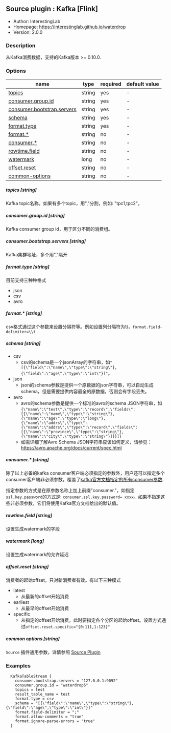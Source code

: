 ## Source plugin : Kafka [Flink]

* Author: InterestingLab
* Homepage: https://interestinglab.github.io/waterdrop
* Version: 2.0.0

### Description
从Kafka消费数据，支持的Kafka版本 >= 0.10.0.

### Options

| name | type | required | default value |
| --- | --- | --- | --- |
| [topics](#topics-string) | string | yes | - |
| [consumer.group.id](#consumergroupid-string) | string | yes | - |
| [consumer.bootstrap.servers](#consumerbootstrapservers-string) | string | yes | - |
| [schema](#schema-string) | string | yes | - | 
| [format.type](#format-string) | string | yes | - | 
| [format.*](#format.*-string) | string | no | - | 
| [consumer.*](#consumer-string) | string | no | - |
| [rowtime.field](#rowtime.field-string) | string | no | - | 
| [watermark](#watermark-string) | long | no | - | 
| [offset.reset](#offset.reset-string) | string | no | - | 
| [common-options](#common-options-string)| string | no | - |

##### topics [string]

Kafka topic名称。如果有多个topic，用","分割，例如: "tpc1,tpc2"。

##### consumer.group.id [string]

Kafka consumer group id，用于区分不同的消费组。

##### consumer.bootstrap.servers [string]

Kafka集群地址，多个用","隔开

##### format.type [string]
目前支持三种种格式
- json
- csv
- avro

##### format.* [string]
csv格式通过这个参数来设置分隔符等。例如设置列分隔符为\t，`format.field-delimiter=\\t`

##### schema [string]
- csv
   - csv的schema是一个jsonArray的字符串，如`"[{\"field\":\"name\",\"type\":\"string\"},{\"field\":\"age\",\"type\":\"int\"}]"`。
- json
   - json的schema参数是提供一个原数据的json字符串，可以自动生成schema，但是需要提供内容最全的原数据，否则会有字段丢失。
- avro
   - avro的schema参数是提供一个标准的avro的schema JSON字符串，如`{\"name\":\"test\",\"type\":\"record\",\"fields\":[{\"name\":\"name\",\"type\":\"string\"},{\"name\":\"age\",\"type\":\"long\"},{\"name\":\"addrs\",\"type\":{\"name\":\"addrs\",\"type\":\"record\",\"fields\":[{\"name\":\"province\",\"type\":\"string\"},{\"name\":\"city\",\"type\":\"string\"}]}}]}`
   - 如需详细了解Avro Schema JSON字符串应该如何定义，请参见：https://avro.apache.org/docs/current/spec.html
 
##### consumer.* [string]

除了以上必备的kafka consumer客户端必须指定的参数外，用户还可以指定多个consumer客户端非必须参数，覆盖了[kafka官方文档指定的所有consumer参数](http://kafka.apache.org/documentation.html#oldconsumerconfigs).

指定参数的方式是在原参数名称上加上前缀"consumer."，如指定`ssl.key.password`的方式是: `consumer.ssl.key.password= xxxx`。如果不指定这些非必须参数，它们将使用Kafka官方文档给出的默认值。

##### rowtime.field [string]
设置生成watermark的字段

##### watermark [long]
设置生成watermark的允许延迟

##### offset.reset [string]
消费者的起始offset，只对新消费者有效。有以下三种模式
- latest 
  - 从最新的offset开始消费
- earliest 
  - 从最早的offset开始消费
- specific 
  - 从指定的offset开始消费，此时要指定各个分区的起始offset。设置方式通过`offset.reset.specific="{0:111,1:123}"`

##### common options [string]

`Source` 插件通用参数，详情参照 [Source Plugin](/zh-cn/v2/flink/configuration/source-plugins/)

### Examples

```
  KafkaTableStream {
    consumer.bootstrap.servers = "127.0.0.1:9092"
    consumer.group.id = "waterdrop5"
    topics = test
    result_table_name = test
    format.type = csv
    schema = "[{\"field\":\"name\",\"type\":\"string\"},{\"field\":\"age\",\"type\":\"int\"}]"
    format.field-delimiter = ";"
    format.allow-comments = "true"
    format.ignore-parse-errors = "true"
  }
```
